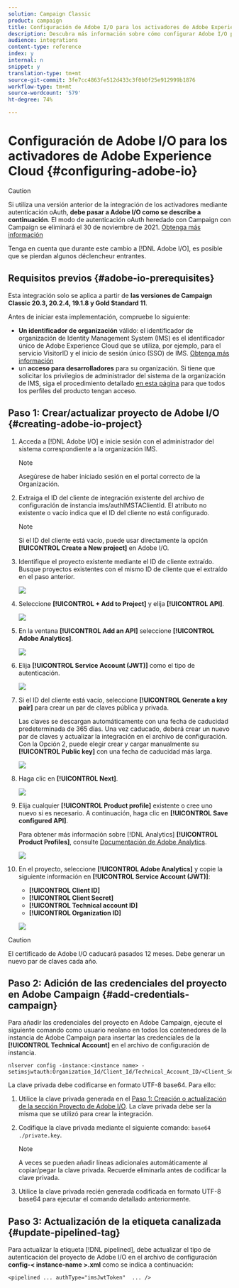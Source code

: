 ```yaml
---
solution: Campaign Classic
product: campaign
title: Configuración de Adobe I/O para los activadores de Adobe Experience Cloud
description: Descubra más información sobre cómo configurar Adobe I/O para los activadores de Adobe Experience Cloud
audience: integrations
content-type: reference
index: y
internal: n
snippet: y
translation-type: tm+mt
source-git-commit: 3fe7cc4863fe512d433c3f0b0f25e912999b1876
workflow-type: tm+mt
source-wordcount: '579'
ht-degree: 74%

---
```



# Configuración de Adobe I/O para los activadores de Adobe Experience Cloud {#configuring-adobe-io}

>[!CAUTION]
>
>Si utiliza una versión anterior de la integración de los activadores mediante autenticación oAuth, **debe pasar a Adobe I/O como se describe a continuación**. El modo de autenticación oAuth heredado con Campaign con Campaign se eliminará el 30 de noviembre de 2021. [Obtenga más información](https://experienceleaguecommunities.adobe.com/t5/adobe-analytics-discussions/adobe-analytics-legacy-api-end-of-life-notice/td-p/385411)
>
>Tenga en cuenta que durante este cambio a [!DNL Adobe I/O], es posible que se pierdan algunos déclencheur entrantes.

## Requisitos previos {#adobe-io-prerequisites}

Esta integración solo se aplica a partir de **las versiones de Campaign Classic 20.3, 20.2.4, 19.1.8 y Gold Standard 11**.

Antes de iniciar esta implementación, compruebe lo siguiente:

* **Un identificador de organización** válido: el identificador de organización de Identity Management System (IMS) es el identificador único de Adobe Experience Cloud que se utiliza, por ejemplo, para el servicio VisitorID y el inicio de sesión único (SSO) de IMS. [Obtenga más información](https://experienceleague.adobe.com/docs/core-services/interface/manage-users-and-products/organizations.html?lang=es)
* un **acceso para desarrolladores** para su organización.  Si tiene que solicitar los privilegios de administrador del sistema de la organización de IMS, siga el procedimiento detallado [en esta página](https://helpx.adobe.com/es/enterprise/admin-guide.html/enterprise/using/manage-developers.ug.html) para que todos los perfiles del producto tengan acceso.

## Paso 1: Crear/actualizar proyecto de Adobe I/O {#creating-adobe-io-project}

1. Acceda a [!DNL Adobe I/O] e inicie sesión con el administrador del sistema correspondiente a la organización IMS.

   >[!NOTE]
   >
   > Asegúrese de haber iniciado sesión en el portal correcto de la Organización.

1. Extraiga el ID del cliente de integración existente del archivo de configuración de instancia ims/authIMSTAClientId. El atributo no existente o vacío indica que el ID del cliente no está configurado.

   >[!NOTE]
   >
   >Si el ID del cliente está vacío, puede usar directamente la opción **[!UICONTROL Create a New project]** en Adobe I/O.

1. Identifique el proyecto existente mediante el ID de cliente extraído. Busque proyectos existentes con el mismo ID de cliente que el extraído en el paso anterior.

   ![](assets/do-not-localize/adobe_io_8.png)

1. Seleccione **[!UICONTROL + Add to Project]** y elija **[!UICONTROL API]**.

   ![](assets/do-not-localize/adobe_io_1.png)

1. En la ventana **[!UICONTROL Add an API]** seleccione **[!UICONTROL Adobe Analytics]**.

   ![](assets/do-not-localize/adobe_io_2.png)

1. Elija **[!UICONTROL Service Account (JWT)]** como el tipo de autenticación.

   ![](assets/do-not-localize/adobe_io_3.png)

1. Si el ID del cliente está vacío, seleccione **[!UICONTROL Generate a key pair]** para crear un par de claves pública y privada.

   Las claves se descargan automáticamente con una fecha de caducidad predeterminada de 365 días. Una vez caducado, deberá crear un nuevo par de claves y actualizar la integración en el archivo de configuración. Con la Opción 2, puede elegir crear y cargar manualmente su **[!UICONTROL Public key]** con una fecha de caducidad más larga.

   ![](assets/do-not-localize/adobe_io_4.png)

1. Haga clic en **[!UICONTROL Next]**.

   ![](assets/do-not-localize/adobe_io_5.png)

1. Elija cualquier **[!UICONTROL Product profile]** existente o cree uno nuevo si es necesario. A continuación, haga clic en **[!UICONTROL Save configured API]**.

   Para obtener más información sobre [!DNL Analytics] **[!UICONTROL Product Profiles]**, consulte [Documentación de Adobe Analytics](https://experienceleague.adobe.com/docs/analytics/admin/admin-console/home.html#admin-console).

   ![](assets/do-not-localize/adobe_io_6.png)

1. En el proyecto, seleccione **[!UICONTROL Adobe Analytics]** y copie la siguiente información en **[!UICONTROL Service Account (JWT)]**:

   * **[!UICONTROL Client ID]**
   * **[!UICONTROL Client Secret]**
   * **[!UICONTROL Technical account ID]**
   * **[!UICONTROL Organization ID]**

   ![](assets/do-not-localize/adobe_io_7.png)

>[!CAUTION]
>
>El certificado de Adobe I/O caducará pasados 12 meses. Debe generar un nuevo par de claves cada año.

## Paso 2: Adición de las credenciales del proyecto en Adobe Campaign {#add-credentials-campaign}

Para añadir las credenciales del proyecto en Adobe Campaign, ejecute el siguiente comando como usuario neolano en todos los contenedores de la instancia de Adobe Campaign para insertar las credenciales de la **[!UICONTROL Technical Account]** en el archivo de configuración de instancia.

```
nlserver config -instance:<instance name> -setimsjwtauth:Organization_Id/Client_Id/Technical_Account_ID/<Client_Secret>/<Base64_encoded_Private_Key>
```

La clave privada debe codificarse en formato UTF-8 base64. Para ello:

1. Utilice la clave privada generada en el [Paso 1: Creación o actualización de la sección Proyecto de Adobe I/O](#creating-adobe-io-project). La clave privada debe ser la misma que se utilizó para crear la integración.

1. Codifique la clave privada mediante el siguiente comando: ```base64 ./private.key```.

   >[!NOTE]
   >
   >A veces se pueden añadir líneas adicionales automáticamente al copiar/pegar la clave privada. Recuerde eliminarla antes de codificar la clave privada.

1. Utilice la clave privada recién generada codificada en formato UTF-8 base64 para ejecutar el comando detallado anteriormente.

## Paso 3: Actualización de la etiqueta canalizada {#update-pipelined-tag}

Para actualizar la etiqueta [!DNL pipelined], debe actualizar el tipo de autenticación del proyecto de Adobe I/O en el archivo de configuración **config-&lt; instance-name >.xml** como se indica a continuación:

```
<pipelined ... authType="imsJwtToken"  ... />
```
